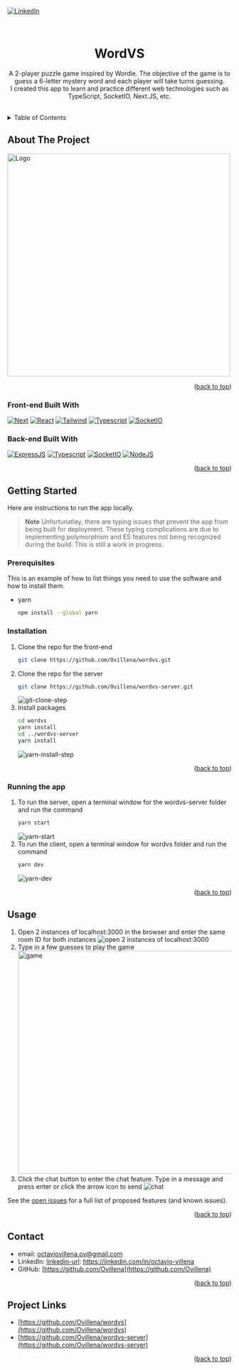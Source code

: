 
<a name="readme-top"></a>

[![LinkedIn][linkedin-shield]][linkedin-url]

<br />
<div align="center">
  <a href="https://github.com/Ovillena/wordvs">
    <!-- <img src="images/logo.png" alt="Logo" width="80" height="80"> -->
  </a>

<h1 align="center">WordVS</h1>

  <p align="center">
    A 2-player puzzle game inspired by Wordle. The objective of the game is to guess a 6-letter mystery word and each player will take turns guessing.
    <br/ >
    I created this app to learn and practice different web technologies such as TypeScript, SocketIO, Next.JS, etc.
    <br />
    <br />
  </p>
</div>

<!-- TABLE OF CONTENTS -->
<details>
  <summary>Table of Contents</summary>
  <ol>
    <li>
      <a href="#about-the-project">About The Project</a>
      <ul>
        <li><a href="#front-end-built-with">Front-end Built With</a></li>
        <li><a href="#back-end-built-with">Back-end Built With</a></li>
      </ul>
    </li>
    <li>
      <a href="#getting-started">Getting Started</a>
      <ul>
        <li><a href="#prerequisites">Prerequisites</a></li>
        <li><a href="#installation">Installation</a></li>
        <li><a href="#running-the-app">Running The App</a></li>
      </ul>
    </li>
    <li><a href="#usage">Usage</a></li>
    <li><a href="#contact">Contact</a></li>
    <li><a href="#project-links">Project Links</a></li>

  </ol>
</details>



<!-- ABOUT THE PROJECT -->
## About The Project

<img src="public/wordvsscreenshot.png" alt="Logo" height="500" />

<p align="right">(<a href="#readme-top">back to top</a>)</p>


### Front-end Built With

[![Next][Next.js]][Next-url]
[![React][React.js]][React-url]
[![Tailwind][tailwindcss.com]][tailwindcss-url]
[![Typescript][typescriptlang.org]][typescriptlang-url]
[![SocketIO][socket.io]][socketio-url]

### Back-end Built With
[![ExpressJS][expressjs.com]][expressjs-url]
[![Typescript][typescriptlang.org]][typescriptlang-url]
[![SocketIO][socket.io]][socketio-url]
[![NodeJS][Node.js]][node-url]


<p align="right">(<a href="#readme-top">back to top</a>)</p>



<!-- GETTING STARTED -->
## Getting Started

Here are instructions to run the app locally.
> **Note**
> Unfortunatley, there are typing issues that prevent the app from being built for deployment. These typing complications are due to implementing polymorphism and ES features not being recognized during the build. This is still a work in progress.

### Prerequisites

This is an example of how to list things you need to use the software and how to install them.
* yarn
  ```sh
  npm install --global yarn
  ```

### Installation

1. Clone the repo for the front-end
   ```sh
   git clone https://github.com/Ovillena/wordvs.git
   ```
2. Clone the repo for the server
   ```sh
   git clone https://github.com/Ovillena/wordvs-server.git
   ```
   <img src="public/gitclone.png" alt="git-clone-step">
3. Install packages
   ```sh
   cd wordvs
   yarn install
   cd ../wordvs-server
   yarn install
   ```
    <img src="public/yarninstall.png" alt="yarn-install-step">


<p align="right">(<a href="#readme-top">back to top</a>)</p>

### Running the app

1. To run the server, open a terminal window for the wordvs-server folder and run the command
   ```sh
   yarn start
   ```
    <img src="public/yarnstart.png" alt="yarn-start">
2. To run the client, open a terminal window for wordvs folder and run the command
   ```sh
   yarn dev
   ```
    <img src="public/yarndev.png" alt="yarn-dev">

<p align="right">(<a href="#readme-top">back to top</a>)</p>

<!-- USAGE EXAMPLES -->
## Usage

1. Open 2 instances of localhost:3000 in the browser and enter the same room ID for both instances
    <img src="public/localhost.png" alt="open 2 instances of localhost:3000">
2. Type in a few guesses to play the game
    <img src="public/game.png" alt="game" height="500">
3. Click the chat button to enter the chat feature. Type in a message and press enter or click the arrow icon to send
    <img src="public/chat.png" alt="chat">



See the [open issues](https://github.com/Ovillena/wordvs/issues) for a full list of proposed features (and known issues).

<p align="right">(<a href="#readme-top">back to top</a>)</p>




<!-- CONTACT -->
## Contact

* email: octaviovillena.ov@gmail.com
* LinkedIn: [linkedin-url]: https://linkedin.com/in/octavio-villena
* GitHub: [https://github.com/Ovillena](https://github.com/Ovillena)

<p align="right">(<a href="#readme-top">back to top</a>)</p>

<!-- PROJECTLINKS -->
## Project Links

* [https://github.com/Ovillena/wordvs](https://github.com/Ovillena/wordvs)
* [https://github.com/Ovillena/wordvs-server](https://github.com/Ovillena/wordvs-server)

<p align="right">(<a href="#readme-top">back to top</a>)</p>

<!-- MARKDOWN LINKS & IMAGES -->
<!-- https://www.markdownguide.org/basic-syntax/#reference-style-links -->
[contributors-shield]: https://img.shields.io/github/contributors/Ovillena/wordvs.svg?style=for-the-badge
[contributors-url]: https://github.com/Ovillena/wordvs/graphs/contributors
[forks-shield]: https://img.shields.io/github/forks/Ovillena/wordvs.svg?style=for-the-badge
[forks-url]: https://github.com/Ovillena/wordvs/network/members
[stars-shield]: https://img.shields.io/github/stars/Ovillena/wordvs.svg?style=for-the-badge
[stars-url]: https://github.com/Ovillena/wordvs/stargazers
[issues-shield]: https://img.shields.io/github/issues/Ovillena/wordvs.svg?style=for-the-badge
[issues-url]: https://github.com/Ovillena/wordvs/issues
[license-shield]: https://img.shields.io/github/license/Ovillena/wordvs.svg?style=for-the-badge
[license-url]: https://github.com/Ovillena/wordvs/blob/master/LICENSE.txt
[linkedin-shield]: https://img.shields.io/badge/-LinkedIn-black.svg?style=for-the-badge&logo=linkedin&colorB=555
[linkedin-url]: https://linkedin.com/in/octavio-villena
[product-screenshot]: images/screenshot.png
[Next.js]: https://img.shields.io/badge/next.js-000000?style=for-the-badge&logo=nextdotjs&logoColor=white
[Next-url]: https://nextjs.org/
[React.js]: https://img.shields.io/badge/React-20232A?style=for-the-badge&logo=react&logoColor=61DAFB
[React-url]: https://reactjs.org/
[tailwindcss.com]: https://img.shields.io/badge/TailwindCSS-2338B2?style=for-the-badge&logo=tailwindcss
[tailwindcss-url]: https://tailwindcss.com/
[typescriptlang.org]: https://img.shields.io/badge/typescript-%23007ACC.svg?style=for-the-badge&logo=typescript&logoColor=white
[typescriptlang-url]: https://www.typescriptlang.org/
[expressjs.com]: https://img.shields.io/badge/express.js-%23404d59.svg?style=for-the-badge&logo=express&logoColor=%2361DAFB
[expressjs-url]: https://expressjs.com/
[socket.io]: https://img.shields.io/badge/Socket.io-black?style=for-the-badge&logo=socket.io&badgeColor=010101
[socketio-url]: https://socket.io/
[node.js]: https://img.shields.io/badge/node.js-6DA55F?style=for-the-badge&logo=node.js&logoColor=white
[node-url]: https://nodejs.org/
